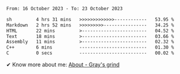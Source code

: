 <!--START_SECTION:waka-->

```txt
From: 16 October 2023 - To: 23 October 2023

sh         4 hrs 31 mins   >>>>>>>>>>>>>------------   53.95 %
Markdown   2 hrs 52 mins   >>>>>>>>>----------------   34.25 %
HTML       22 mins         >------------------------   04.52 %
Text       18 mins         >------------------------   03.66 %
Assembly   11 mins         >------------------------   02.32 %
C++        6 mins          -------------------------   01.30 %
C          0 secs          -------------------------   00.02 %
```

<!--END_SECTION:waka-->

<!-- [![grayxu's github stats](https://github-readme-stats.vercel.app/api?username=grayxu&count_private=true&show_icons=true)](https://github.com/grayxu) -->

✔ Know more about me: [About - Gray's grind](https://www.grayxu.cn/)
